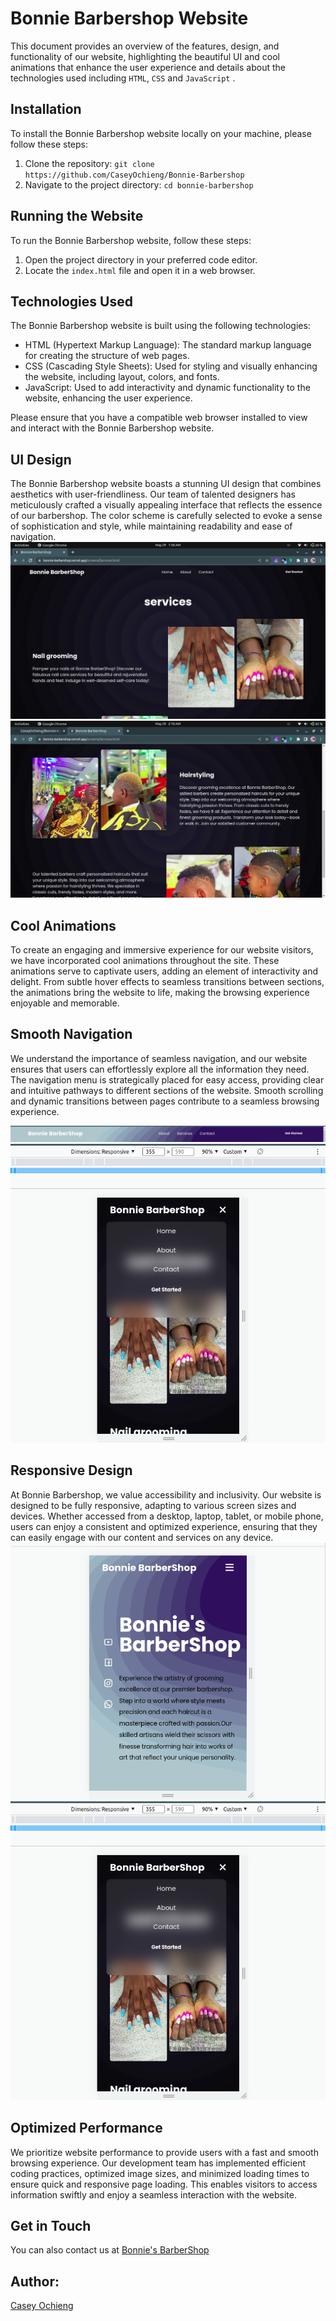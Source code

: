 # Bonnie Barbershop Website

 This document provides an overview of the features, design, and functionality of our website, highlighting the beautiful UI and cool animations that enhance the user experience and details about the technologies used including `HTML`, `CSS`  and `JavaScript` .



## Installation

To install the Bonnie Barbershop website locally on your machine, please follow these steps:

1. Clone the repository: `git clone https://github.com/CaseyOchieng/Bonnie-Barbershop`
2. Navigate to the project directory: `cd bonnie-barbershop`

## Running the Website

To run the Bonnie Barbershop website, follow these steps:

1. Open the project directory in your preferred code editor.
2. Locate the `index.html` file and open it in a web browser.

## Technologies Used

The Bonnie Barbershop website is built using the following technologies:

- HTML (Hypertext Markup Language): The standard markup language for creating the structure of web pages.
- CSS (Cascading Style Sheets): Used for styling and visually enhancing the website, including layout, colors, and fonts.
- JavaScript: Used to add interactivity and dynamic functionality to the website, enhancing the user experience.

Please ensure that you have a compatible web browser installed to view and interact with the Bonnie Barbershop website.



## UI Design

The Bonnie Barbershop website boasts a stunning UI design that combines aesthetics with user-friendliness. Our team of talented designers has meticulously crafted a visually appealing interface that reflects the essence of our barbershop. The color scheme is carefully selected to evoke a sense of sophistication and style, while maintaining readability and ease of navigation.
![alt text](./image/design.png)
![alt text](./image/design1.png)



## Cool Animations

To create an engaging and immersive experience for our website visitors, we have incorporated cool animations throughout the site. These animations serve to captivate users, adding an element of interactivity and delight. From subtle hover effects to seamless transitions between sections, the animations bring the website to life, making the browsing experience enjoyable and memorable.


## Smooth Navigation

We understand the importance of seamless navigation, and our website ensures that users can effortlessly explore all the information they need. The navigation menu is strategically placed for easy access, providing clear and intuitive pathways to different sections of the website. Smooth scrolling and dynamic transitions between pages contribute to a seamless browsing experience.

![alt text](./image/navigation.png)
![alt text](./image/responsive1.png)



## Responsive Design

At Bonnie Barbershop, we value accessibility and inclusivity. Our website is designed to be fully responsive, adapting to various screen sizes and devices. Whether accessed from a desktop, laptop, tablet, or mobile phone, users can enjoy a consistent and optimized experience, ensuring that they can easily engage with our content and services on any device.
![landing page](./image/responsive.png)
![alt text](./image/responsive1.png)




## Optimized Performance

We prioritize website performance to provide users with a fast and smooth browsing experience. Our development team has implemented efficient coding practices, optimized image sizes, and minimized loading times to ensure quick and responsive page loading. This enables visitors to access information swiftly and enjoy a seamless interaction with the website.

## Get in Touch 
You can also contact us at [Bonnie's BarberShop](https://bonnie-barbershop.vercel.app/)
## Author:
[Casey Ochieng](https://github.com/CaseyOchieng)




